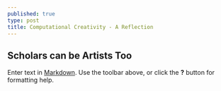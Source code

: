 ```yaml
---
published: true
type: post
title: Computational Creativity - A Reflection
---
```

## Scholars can be Artists Too

Enter text in [Markdown](http://daringfireball.net/projects/markdown/). Use the toolbar above, or click the **?** button for formatting help.
